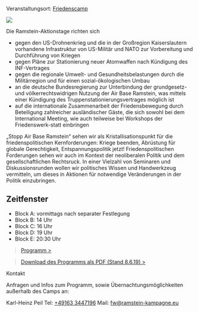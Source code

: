 Veranstaltungsort: [Friedenscamp](/locations/friedenscamp)

![](/assets/pictures/Friedenswerkstatt/Friedenswerkstatt_1080.jpg)

Die Ramstein-Aktionstage richten sich

* gegen den US-Drohnenkrieg und die in der Großregion Kaiserslautern vorhandene Infrastruktur 
  von US-Militär und NATO zur Vorbereitung und Durchführung von Kriegen
* gegen Pläne zur Stationierung neuer Atomwaffen nach Kündigung des INF-Vertrages
* gegen die regionale Umwelt- und Gesundheitsbelastungen durch die Militärregion und für einen
  sozial-ökologischen Umbau
* an die deutsche Bundesregierung zur Unterbindung der grundgesetz- und völkerrechtswidrigen 
  Nutzung der Air Base Ramstein, was mittels einer Kündigung des Truppenstationierungsvertrages möglich ist
* auf die internationale Zusammenarbeit der Friedensbewegung durch Beteiligung zahlreicher ausländischer Gäste,
  die sich sowohl bei dem International Meeting, wie auch teilweise bei Workshops der Friedenswerk-statt einbringen

„Stopp Air Base Ramstein“ sehen wir als Kristallisationspunkt für die friedenspolitischen Kernforderungen:
Kriege beenden, Abrüstung für globale Gerechtigkeit, Entspannungspolitik jetzt!
Friedenspolitischen Forderungen sehen wir auch im Kontext der neoliberalen Politik und dem gesellschaftlichen Rechtsruck.
In einer Vielzahl von Seminaren und Diskussionsrunden wollen wir politisches Wissen und Handwerkzeug vermitteln, 
um dieses in Aktionen für notwendige Veränderungen in der Politik einzubringen.

## Zeitfenster

* Block A: vormittags nach separater Festlegung
* Block B: 14 Uhr
* Block C: 16 Uhr
* Block D: 19 Uhr
* Block E: 20:30 Uhr

> [Programm >](https://ramstein-conference-app.herokuapp.com/events)

> [Download des Programms als PDF (Stand 8.6.19) >](https://www.ramstein-kampagne.eu/wp-content/uploads/2019/03/FW_Programm_08.06.2019.pdf) 

Kontakt

Anfragen und Infos zum Programm, sowie Übernachtungsmöglichkeiten außerhalb des Camps an:

Karl-Heinz Peil Tel: [+49163 3447196](+491633447196)
Mail: [fw@ramstein-kampagne.eu](fw@ramstein-kampagne.eu)
